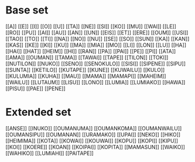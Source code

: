 
<!--
copy from "Sunwai full dictionary automatic"
use ctrl-h -> replace "[ " with "["
use ctrl-p -> bake into "Sunwai full dictionary.baked" (might need to delete the previous file to make it work)
-->
# **Base set**

[[A]]
[[E]]
[[I]]
[[O]]
[[U]]
[[TA]]
[[NE]]
[[SI]]
[[KO]]
[[MU]]
[[WAI]]
[[LE]]
[[RO]]
[[PU]]
[[AI]]
[[AU]]
[[AN]]
[[UN]]
[[EIS]]
[[ET]]
[[ERE]]
[[OUM]]
[[USI]]
[[TAO]]
[[TO]]
[[TI]]
[[NA]]
[[NO]]
[[NU]]
[[SE]]
[[SO]]
[[SUN]]
[[KA]]
[[KAN]]
[[KAS]]
[[KE]]
[[KI]]
[[KU]]
[[MA]]
[[MIA]]
[[MO]]
[[LI]]
[[LON]]
[[LU]]
[[HA]]
[[HAI]]
[[HAT]]
[[HEIM]]
[[HI]]
[[RAN]]
[[PA]]
[[PAI]]
[[PE]]
[[PI]]
[[ATA]]
[[AMA]]
[[OUMAN]]
[[TAMA]]
[[TAWAI]]
[[TAPE]]
[[TILON]]
[[TOKI]]
[[NUTILON]]
[[NUKO]]
[[SENO]]
[[SENOKULO]]
[[SISI]]
[[SIPENE]]
[[SIPU]]
[[SUNTA]]
[[KETILO]]
[[KUTAPE]]
[[KUNE]]
[[KUWAILU]]
[[KULO]]
[[KULUMIA]]
[[KUHA]]
[[MAU]]
[[MAMA]]
[[MAMAPI]]
[[MAHEIM]]
[[WAILU]]
[[LUTAUM]]
[[LISU]]
[[LONO]]
[[LUMIA]]
[[LUMIAKO]]
[[HAWA]]
[[PISU]]
[[PAE]]
[[PENE]]
# **Extended set**

[[ANSE]]
[[INUKO]]
[[OUMANUMA]]
[[OUMANKOMA]]
[[OUMANWAILU]]
[[OUMANSIPU]]
[[OUMANAN]]
[[URAMAKO]]
[[UPAI]]
[[NEKO]]
[[HIKO]]
[[HEIMIMA]]
[[KOTA]]
[[KOWAI]]
[[KOUWAI]]
[[KOPU]]
[[KOPI]]
[[KIPU]]
[[KOI]]
[[KOERE]]
[[KOAN]]
[[KOIPAI]]
[[KOPITA]]
[[MAMASUN]]
[[WAIKO]]
[[WAHIKO]]
[[LUMIAHI]]
[[PAITAPE]]